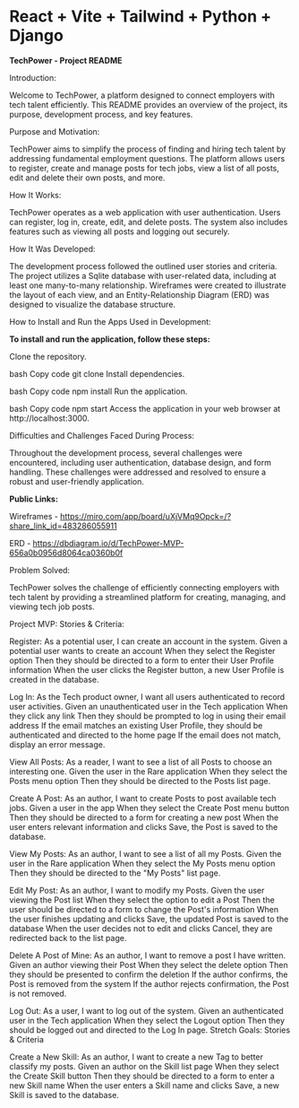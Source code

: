 # React + Vite + Tailwind + Python + Django

**TechPower - Project README**

Introduction:

Welcome to TechPower, a platform designed to connect employers with tech talent efficiently. This README provides an overview of the project, its purpose, development process, and key features.


Purpose and Motivation:

TechPower aims to simplify the process of finding and hiring tech talent by addressing fundamental employment questions. The platform allows users to register, create and manage posts for tech jobs, view a list of all posts, edit and delete their own posts, and more.


How It Works:

TechPower operates as a web application with user authentication. Users can register, log in, create, edit, and delete posts. The system also includes features such as viewing all posts and logging out securely.


How It Was Developed:

The development process followed the outlined user stories and criteria. The project utilizes a Sqlite database with user-related data, including at least one many-to-many relationship. Wireframes were created to illustrate the layout of each view, and an Entity-Relationship Diagram (ERD) was designed to visualize the database structure.


How to Install and Run the Apps Used in Development:

**To install and run the application, follow these steps:**

Clone the repository.

bash
Copy code
git clone <repository-url>
Install dependencies.

bash
Copy code
npm install
Run the application.

bash
Copy code
npm start
Access the application in your web browser at http://localhost:3000.


Difficulties and Challenges Faced During Process:

Throughout the development process, several challenges were encountered, including user authentication, database design, and form handling. These challenges were addressed and resolved to ensure a robust and user-friendly application.

**Public Links:**

Wireframes -  https://miro.com/app/board/uXjVMq9Opck=/?share_link_id=483286055911

ERD - https://dbdiagram.io/d/TechPower-MVP-656a0b0956d8064ca0360b0f

Problem Solved:

TechPower solves the challenge of efficiently connecting employers with tech talent by providing a streamlined platform for creating, managing, and viewing tech job posts.

Project MVP: Stories & Criteria:


Register:
As a potential user, I can create an account in the system.
Given a potential user wants to create an account
When they select the Register option
Then they should be directed to a form to enter their User Profile information
When the user clicks the Register button, a new User Profile is created in the database.

Log In:
As the Tech product owner, I want all users authenticated to record user activities.
Given an unauthenticated user in the Tech application
When they click any link
Then they should be prompted to log in using their email address
If the email matches an existing User Profile, they should be authenticated and directed to the home page
If the email does not match, display an error message.

View All Posts:
As a reader, I want to see a list of all Posts to choose an interesting one.
Given the user in the Rare application
When they select the Posts menu option
Then they should be directed to the Posts list page.

Create A Post:
As an author, I want to create Posts to post available tech jobs.
Given a user in the app
When they select the Create Post menu button
Then they should be directed to a form for creating a new post
When the user enters relevant information and clicks Save, the Post is saved to the database.

View My Posts:
As an author, I want to see a list of all my Posts.
Given the user in the Rare application
When they select the My Posts menu option
Then they should be directed to the "My Posts" list page.

Edit My Post:
As an author, I want to modify my Posts.
Given the user viewing the Post list
When they select the option to edit a Post
Then the user should be directed to a form to change the Post's information
When the user finishes updating and clicks Save, the updated Post is saved to the database
When the user decides not to edit and clicks Cancel, they are redirected back to the list page.

Delete A Post of Mine:
As an author, I want to remove a post I have written.
Given an author viewing their Post
When they select the delete option
Then they should be presented to confirm the deletion
If the author confirms, the Post is removed from the system
If the author rejects confirmation, the Post is not removed.

Log Out:
As a user, I want to log out of the system.
Given an authenticated user in the Tech application
When they select the Logout option
Then they should be logged out and directed to the Log In page.
Stretch Goals: Stories & Criteria

Create a New Skill:
As an author, I want to create a new Tag to better classify my posts.
Given an author on the Skill list page
When they select the Create Skill button
Then they should be directed to a form to enter a new Skill name
When the user enters a Skill name and clicks Save, a new Skill is saved to the database.




